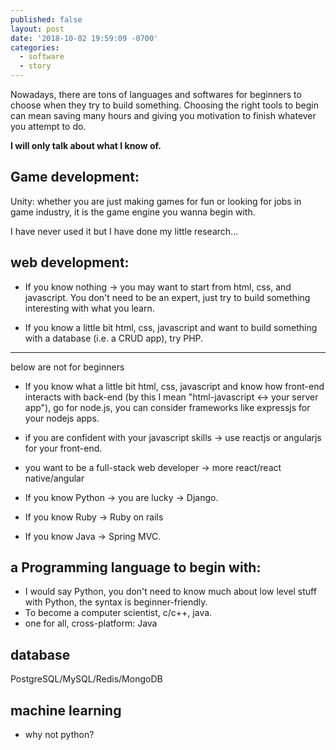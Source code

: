 ```yaml
---
published: false
layout: post
date: '2018-10-02 19:59:09 -0700'
categories:
  - software
  - story
---
```


Nowadays, there are tons of languages and softwares for beginners to choose when they try to build something. Choosing the right tools to begin can mean saving many hours and giving you motivation to finish whatever you attempt to do. 

**I will only talk about what I know of.**

## Game development:
Unity: whether you are just making games for fun or looking for jobs in game industry, it is the game engine you wanna begin with.

I have never used it but I have done my little research...


## web development:
- If you know nothing -> you may want to start from html, css, and javascript.
You don't need to be an expert, just try to build something interesting with what you learn.

- If you know a little bit html, css, javascript and want to build something with a database (i.e. a CRUD app), try PHP.

-------------------------------------------------------------
below are not for beginners

- If you know what a little bit html, css, javascript and know how front-end interacts with back-end (by this I mean "html-javascript <-> your server app"), go for node.js, you can consider frameworks like expressjs for your nodejs apps. 

- if you are confident with your javascript skills -> use reactjs or angularjs for your front-end.

- you want to be a full-stack web developer -> more react/react native/angular

- If you know Python -> you are lucky -> Django.

- If you know Ruby -> Ruby on rails

- If you know Java -> Spring MVC.

## a Programming language to begin with:
- I would say Python, you don't need to know much about low level stuff with Python, the syntax is beginner-friendly.
- To become a computer scientist, c/c++, java.
- one for all, cross-platform: Java

## database

PostgreSQL/MySQL/Redis/MongoDB

## machine learning
- why not python?


